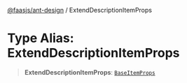 [@faasjs/ant-design](../README.md) / ExtendDescriptionItemProps

# Type Alias: ExtendDescriptionItemProps

> **ExtendDescriptionItemProps**: [`BaseItemProps`](../interfaces/BaseItemProps.md)

